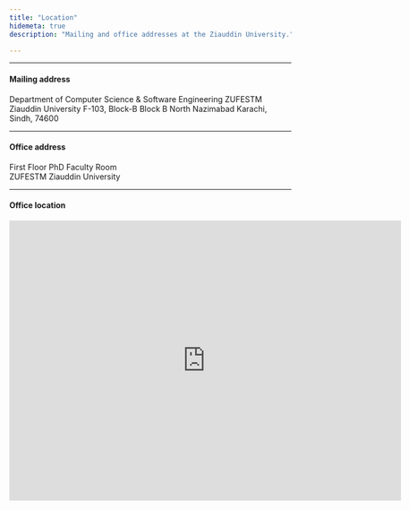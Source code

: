```yaml
---
title: "Location"
hidemeta: true
description: "Mailing and office addresses at the Ziauddin University."

---
```


---

#### Mailing address

Department of Computer Science & Software Engineering
ZUFESTM
Ziauddin University
F-103, Block-B Block B North Nazimabad
Karachi, Sindh, 74600

---

#### Office address

First Floor PhD Faculty Room  
ZUFESTM 
Ziauddin University

---

#### Office location

<iframe src="https://www.google.com/maps/embed?pb=!1m14!1m8!1m3!1d14472.514530216637!2d67.0416875!3d24.9276875!3m2!1i1024!2i768!4f13.1!3m3!1m2!1s0x3eb33f9bbfffffff%3A0x21ad56e18eb2b3e8!2sZiauddin%20University%20Faculty%20of%20Engineering%20%26%20Management!5e0!3m2!1sen!2s!4v1700840813066!5m2!1sen!2s" width="700" height="500" style="border:0;" allowfullscreen="" loading="lazy"></iframe>


